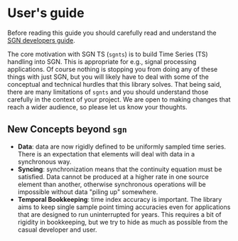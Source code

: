 # User's guide

Before reading this guide you should carefully read and understand the [SGN
developers guide](https://greg.docs.ligo.org/sgn/#developer-s-guide).   

The core motivation with SGN TS (`sgnts`) is to build Time Series (TS) handling
into SGN.  This is appropriate for e.g., signal processing applications.  Of
course nothing is stopping you from doing any of these things with just SGN,
but you will likely have to deal with some of the conceptual and technical
hurdles that this library solves.  That being said, there are many limitations
of `sgnts` and you should understand those carefully in the context of your
project.  We are open to making changes that reach a wider audience, so please
let us know your thoughts. 

## New Concepts beyond `sgn`

- **Data**: data are now rigidly defined to be uniformly sampled time series.  There is
  an expectation that elements will deal with data in a synchronous way.
- **Syncing**: synchronization means that the continuity equation must be satisfied.  Data
  cannot be produced at a higher rate in one source element than another,
  otherwise synchronous operations will be impossible without data "piling up"
  somewhere.
- **Temporal Bookkeeping**: time index accuracy is important. The library aims to keep single
  sample point timing accuracies even for applications that are designed to run
  uninterrupted for years.  This requires a bit of rigidity in bookkeeping, but we
  try to hide as much as possible from the casual developer and user.
